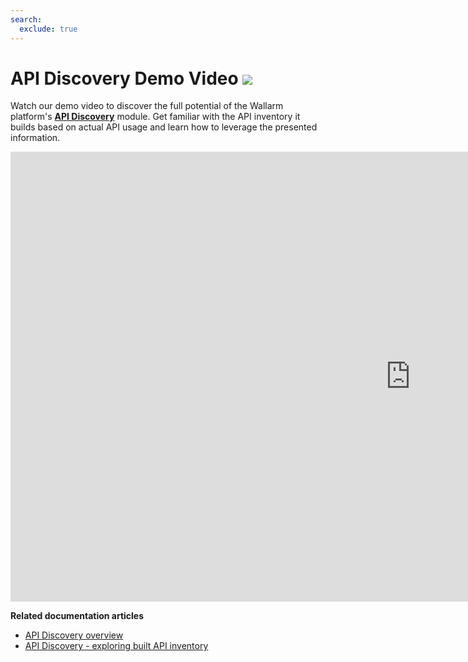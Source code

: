 ```yaml
---
search:
  exclude: true
---
```


# API Discovery Demo Video <a href="../../about-wallarm/subscription-plans/#waap-and-advanced-api-security"><img src="../../images/api-security-tag.svg" style="border: none;"></a>

Watch our demo video to discover the full potential of the Wallarm platform's [**API Discovery**](../api-discovery/overview.md) module. Get familiar with the API inventory it builds based on actual API usage and learn how to leverage the presented information.

<div class="video-wrapper">
  <iframe width="1280" height="720" src="https://www.youtube.com/embed/0bRHVtpWkJ8" frameborder="0" allow="accelerometer; autoplay; encrypted-media; gyroscope; picture-in-picture" allowfullscreen></iframe>
</div>

**Related documentation articles**

* [API Discovery overview](../api-discovery/overview.md)
* [API Discovery - exploring built API inventory](../api-discovery/exploring.md)

